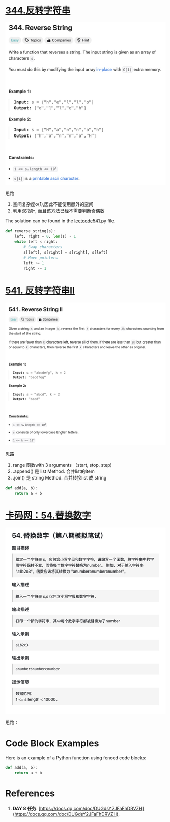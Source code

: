 #  [344.反转字符串](https://leetcode.cn/problems/reverse-string/) 

![题目](jpgs/344.jpg)


思路
1. 空间复杂度o(1),因此不能使用额外的空间
2. 利用双指针, 而且该方法已经不需要判断奇偶数


  The solution can be found in the [leetcode541.py](codes/leetcode541.py) file.

```python
def reverse_string(s):
    left, right = 0, len(s) - 1
    while left < right:
        # Swap characters
        s[left], s[right] = s[right], s[left]
        # Move pointers
        left += 1
        right -= 1
```


#  [ 541. 反转字符串II](https://leetcode.com/problems/reverse-string-ii/description/) 

![题目](jpgs/541.jpg)

思路
1. range 函数with 3 arguments （start, stop, step)
2. .append() 是 list Method. 合并list的item
3. .join() 是 string Method. 合并转换list 成 string



```python
def add(a, b):
    return a + b

```



#  [ 卡码网：54.替换数字 ](https://kamacoder.com/problempage.php?pid=1064) 

![题目](jpgs/kama54.jpg)

思路： 

# Code Block Examples

Here is an example of a Python function using fenced code blocks:

```python
def add(a, b):
    return a + b

```


# References

1. **DAY 8 任务**. [https://docs.qq.com/doc/DUGdsY2JFaFhDRVZH](https://docs.qq.com/doc/DUGdsY2JFaFhDRVZH).  